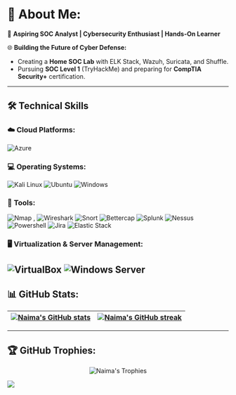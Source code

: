 # 💫 About Me:  
🚀 **Aspiring SOC Analyst | Cybersecurity Enthusiast | Hands-On Learner**  

🌐 **Building the Future of Cyber Defense:**  
- Creating a **Home SOC Lab** with ELK Stack, Wazuh, Suricata, and Shuffle.  
- Pursuing **SOC Level 1** (TryHackMe) and preparing for **CompTIA Security+** certification.  
---
## 🛠️ Technical Skills  

### ☁️ **Cloud Platforms:**  
![Azure](https://img.shields.io/badge/Azure-%230072C6.svg?style=for-the-badge&logo=microsoftazure&logoColor=white)  

### 💻 **Operating Systems:**  
![Kali Linux](https://img.shields.io/badge/Kali_Linux-%23557C94.svg?style=for-the-badge&logo=kalilinux&logoColor=white)  ![Ubuntu](https://img.shields.io/badge/Ubuntu-%23E95420.svg?style=for-the-badge&logo=ubuntu&logoColor=white)  ![Windows](https://img.shields.io/badge/Windows-%230078D6.svg?style=for-the-badge&logo=windows&logoColor=white)  

### 🧰 **Tools:**  
![Nmap](https://img.shields.io/badge/Nmap-%23004080.svg?style=for-the-badge&logo=nmap&logoColor=white)  , ![Wireshark](https://img.shields.io/badge/Wireshark-%23167F92.svg?style=for-the-badge&logo=wireshark&logoColor=white)  ![Snort](https://img.shields.io/badge/Snort-%23EA1F33.svg?style=for-the-badge&logo=snort&logoColor=white)  ![Bettercap](https://img.shields.io/badge/Bettercap-%23000000.svg?style=for-the-badge)  ![Splunk](https://img.shields.io/badge/Splunk-%23000000.svg?style=for-the-badge&logo=splunk&logoColor=white)  ![Nessus](https://img.shields.io/badge/Nessus-%230074C1.svg?style=for-the-badge&logo=nessus&logoColor=white)  ![Powershell](https://img.shields.io/badge/PowerShell-%235391FE.svg?style=for-the-badge&logo=powershell&logoColor=white)  ![Jira](https://img.shields.io/badge/Jira-%230052CC.svg?style=for-the-badge&logo=jira&logoColor=white)  ![Elastic Stack](https://img.shields.io/badge/Elastic_Stack-%2300737C.svg?style=for-the-badge&logo=elasticsearch&logoColor=white)  

### 🖥️ **Virtualization & Server Management:**  
![VirtualBox](https://img.shields.io/badge/VirtualBox-%23183A61.svg?style=for-the-badge&logo=virtualbox&logoColor=white)  ![Windows Server](https://img.shields.io/badge/Windows%20Server-%230078D6.svg?style=for-the-badge&logo=windows&logoColor=white)  
---

## 📊 GitHub Stats:  
| <a href="https://github.com/NaimaMu/github-readme-stats"><img align="center" src="https://github-readme-stats.vercel.app/api?username=NaimaMu&show_icons=true&include_all_commits=true&theme=radical&hide_border=false" alt="Naima's GitHub stats" /></a> | <a href="https://github.com/NaimaMu/github-readme-streak-stats"><img align="center" src="https://github-readme-streak-stats.herokuapp.com/?user=NaimaMu&theme=radical&hide_border=false" alt="Naima's GitHub streak" /></a> |  
| ------------- | ------------- |  
---

## 🏆 GitHub Trophies:  
<p align="center">  
  <img src="https://github-profile-trophy.vercel.app/?username=NaimaMu&theme=dracula&no-frame=true&row=1" alt="Naima's Trophies" />  
</p>  


[![](https://visitcount.itsvg.in/api?id=NaimaMu&icon=0&color=0)](https://visitcount.itsvg.in)  
